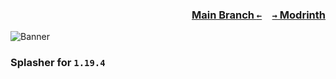 ### <p align=right>[Main Branch `←`](https://github.com/KrLite/Splasher)&emsp;[`→` Modrinth](https://modrinth.com/mod/splasher)</p>

![Banner](artwork/banner.png)

### Splasher for `1.19.4`
